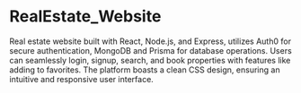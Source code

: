 # RealEstate_Website
Real estate website built with React, Node.js, and Express, utilizes Auth0 for secure authentication, MongoDB and Prisma for database operations. Users can seamlessly login, signup, search, and book properties with features like adding to favorites. The platform boasts a clean CSS design, ensuring an intuitive and responsive user interface.

